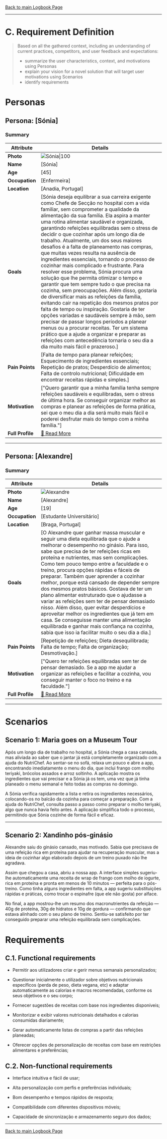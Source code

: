 [Back to main Logbook Page](../hci_logbook.md)

---
# C. Requirement Definition
>	Based on all the gathered context, including an understanding of current practices, competitors, and user feedback and expectations: 
>	- summarize the user characteristics, context, and motivations using Personas
>	- explain your vision for a novel solution that will target user motivations using Scenarios
>	- identify requirements

# Personas

## Persona: [Sónia] 
### Summary 
| Attribute        | Details                                       |
| ---------------- | --------------------------------------------- |
| **Photo**        | ![Sónia\|100](personas/persona1.jpeg)  |
| **Name**         | [Sónia]                                |
| **Age**          | [45]                                 |
| **Occupation**   | [Enfermeira]                           |
| **Location**     | [Anadia, Portugal]                               |
| **Goals**        | [Sónia deseja equilibrar a sua carreira exigente como Chefe de Secção no hospital com a vida familiar, sem comprometer a qualidade da alimentação da sua família. Ela aspira a manter uma rotina alimentar saudável e organizada, garantindo refeições equilibradas sem o stress de decidir o que cozinhar após um longo dia de trabalho. Atualmente, um dos seus maiores desafios é a falta de planeamento nas compras, que muitas vezes resulta na ausência de ingredientes essenciais, tornando o processo de cozinhar mais complicado e frustrante. Para resolver esse problema, Sónia procura uma solução que lhe permita otimizar o tempo e garantir que tem sempre tudo o que precisa na cozinha, sem preocupações. Além disso, gostaria de diversificar mais as refeições da família, evitando cair na repetição dos mesmos pratos por falta de tempo ou inspiração. Gostaria de ter opções variadas e saudáveis sempre à mão, sem precisar de passar longos períodos a planear menus ou a procurar receitas. Ter um sistema prático que a ajude a organizar e preparar as refeições com antecedência tornaria o seu dia a dia muito mais fácil e prazeroso.]           |
| **Pain Points**  | [Falta de tempo para planear refeições; Esquecimento de ingredientes essenciais; Repetição de pratos; Desperdício de alimentos; Falta de controlo nutricional; Dificuldade em encontrar receitas rápidas e simples.]              |
| **Motivation**   | ["Quero garantir que a minha família tenha sempre refeições saudáveis e equilibradas, sem o stress de última hora. Se conseguir organizar melhor as compras e planear as refeições de forma prática, sei que o meu dia a dia será muito mais fácil e poderei desfrutar mais do tempo com a minha família."]                |
| **Full Profile** | [📄 Read More](personas/persona1_template.md) |

---
## Persona: [Alexandre] 
### Summary 
| Attribute        | Details                                       |
| ---------------- | --------------------------------------------- |
| **Photo**        | ![Alexandre](personas/persona2.jpeg)            |
| **Name**         | [Alexandre]                                |
| **Age**          | [19]                                 |
| **Occupation**   | [Estudante Universitário]                           |
| **Location**     | [Braga, Portugal]                               |
| **Goals**        | [O Alexandre quer ganhar massa muscular e seguir uma dieta equilibrada que o ajude a melhorar o desempenho no ginásio. Para isso, sabe que precisa de ter refeições ricas em proteína e nutrientes, mas sem complicações. Como tem pouco tempo entre a faculdade e o treino, procura opções rápidas e fáceis de preparar. Também quer aprender a cozinhar melhor, porque está cansado de depender sempre dos mesmos pratos básicos. Gostava de ter um plano alimentar estruturado que o ajudasse a variar as refeições sem ter de pensar demasiado nisso. Além disso, quer evitar desperdícios e aproveitar melhor os ingredientes que já tem em casa. Se conseguisse manter uma alimentação equilibrada e ganhar mais confiança na cozinha, sabia que isso ia facilitar muito o seu dia a dia.]           |
| **Pain Points**  | [Repetição de refeições; Dieta desequilibrada; Falta de tempo; Falta de organização; Desmotivação.]              |
| **Motivation**   | ["Quero ter refeições equilibradas sem ter de pensar demasiado. Se a app me ajudar a organizar as refeições e facilitar a cozinha, vou conseguir manter o foco no treino e na faculdade."]                |
| **Full Profile** | [📄 Read More](personas/persona2_template.md) |

---





# Scenarios


## Scenario 1: Maria goes on a Museum Tour

Após um longo dia de trabalho no hospital, a Sónia chega a casa cansada, mas aliviada ao saber que o jantar já está completamente organizado com a ajuda do NutriChef. Ao sentar-se no sofá, relaxa um pouco e abre a app, encontrando imediatamente o menu do dia, que inclui frango com molho teriyaki, brócolos assados e arroz soltinho. A aplicação mostra os ingredientes que vai precisar e a Sónia já os tem, uma vez que já tinha planeado o menu semanal e feito todas as compras no domingo.

A Sónia verifica rapidamente a lista e retira os ingredientes necessários, colocando-os no balcão da cozinha para começar a preparação. Com a ajuda do NutriChef, consulta passo a passo como preparar o molho teriyaki, algo que nunca havia feito antes. A aplicação simplifica todo o processo, permitindo que Sónia cozinhe de forma fácil e eficaz.

---
## Scenario 2: Xandinho pós-ginásio

Alexandre saiu do ginásio cansado, mas motivado. Sabia que precisava de uma refeição rica em proteína para ajudar na recuperação muscular, mas a ideia de cozinhar algo elaborado depois de um treino puxado não lhe agradava.  

Assim que chegou a casa, abriu a nossa app. A interface simples sugeriu-lhe automaticamente uma receita de wrap de frango com molho de iogurte, rica em proteína e pronta em menos de 10 minutos — perfeita para o pós-treino. Como tinha alguns ingredientes em falta, a app sugeriu substituições rápidas e práticas, como trocar o espinafre (que ele não gosta) por alface.   

No final, a app mostrou-lhe um resumo dos macronutrientes da refeição — 40g de proteína, 30g de hidratos e 10g de gordura — confirmando que estava alinhado com o seu plano de treino. Sentiu-se satisfeito por ter conseguido preparar uma refeição equilibrada sem complicações.  


# Requirements





## C.1. Functional requirements

- Permitir aos utilizadores criar e gerir menus semanais personalizados;

- Questionar inicialmente o utilizador sobre objetivos nutricionais específicos (perda de peso, dieta vegana, etc) e adaptar automaticamente as calorias e macros recomendadas, conforme os seus objetivos e o seu corpo;

- Fornecer sugestões de receitas com base nos ingredientes disponíveis;

- Monitorizar e exibir valores nutricionais detalhados e calorias consumidas diariamente;

- Gerar automaticamente listas de compras a partir das refeições planeadas;

- Oferecer opções de personalização de receitas com base em restrições alimentares e preferências;


## C.2. Non-functional requirements

- Interface intuitiva e fácil de usar;

- Alta personalização com perfis e preferências individuais;

- Bom desempenho e tempos rápidos de resposta;

- Compatibilidade com diferentes dispositivos móveis;

- Capacidade de sincronização e armazenamento seguro dos dados;


---
[Back to main Logbook Page](hci_logbook.md)
